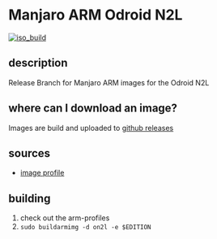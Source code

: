 # Manjaro ARM Odroid N2L
[![iso_build](https://github.com/manjaro-arm/on2l-images/workflows/image_build_all/badge.svg)](https://github.com/manjaro-arm/on2l-images/actions)

## description

Release Branch for Manjaro ARM images for the Odroid N2L

## where can I download an image?

Images are build and uploaded to [github releases](https://github.com/manjaro-arm/on2l-images/releases)

## sources

- [image profile](https://gitlab.manjaro.org/manjaro-arm/applications/arm-profiles)

## building

1. check out the arm-profiles
2. `sudo buildarmimg -d on2l -e $EDITION`
